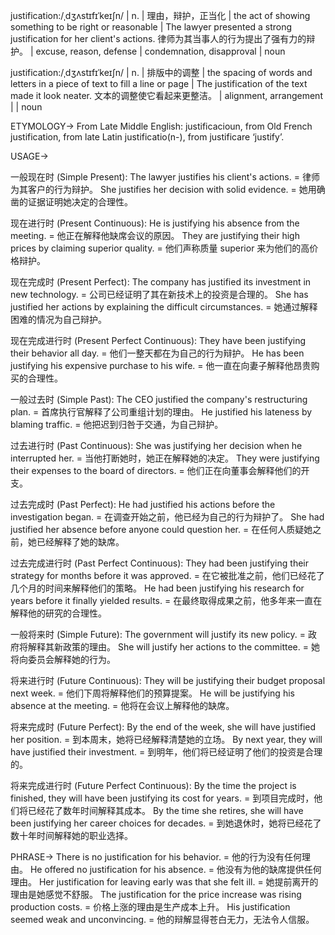justification:/ˌdʒʌstɪfɪˈkeɪʃn/ | n. | 理由，辩护，正当化 | the act of showing something to be right or reasonable |  The lawyer presented a strong justification for her client's actions. 律师为其当事人的行为提出了强有力的辩护。 | excuse, reason, defense | condemnation, disapproval | noun

justification:/ˌdʒʌstɪfɪˈkeɪʃn/ | n. | 排版中的调整 | the spacing of words and letters in a piece of text to fill a line or page | The justification of the text made it look neater. 文本的调整使它看起来更整洁。 | alignment, arrangement |  | noun


ETYMOLOGY->
From Late Middle English:  justificacioun, from Old French justification, from late Latin justificatio(n-), from justificare ‘justify’.

USAGE->

一般现在时 (Simple Present):
The lawyer justifies his client's actions. = 律师为其客户的行为辩护。
She justifies her decision with solid evidence. = 她用确凿的证据证明她决定的合理性。

现在进行时 (Present Continuous):
He is justifying his absence from the meeting. = 他正在解释他缺席会议的原因。
They are justifying their high prices by claiming superior quality. = 他们声称质量 superior 来为他们的高价格辩护。

现在完成时 (Present Perfect):
The company has justified its investment in new technology. = 公司已经证明了其在新技术上的投资是合理的。
She has justified her actions by explaining the difficult circumstances. = 她通过解释困难的情况为自己辩护。

现在完成进行时 (Present Perfect Continuous):
They have been justifying their behavior all day. = 他们一整天都在为自己的行为辩护。
He has been justifying his expensive purchase to his wife. = 他一直在向妻子解释他昂贵购买的合理性。

一般过去时 (Simple Past):
The CEO justified the company's restructuring plan. = 首席执行官解释了公司重组计划的理由。
He justified his lateness by blaming traffic. = 他把迟到归咎于交通，为自己辩护。

过去进行时 (Past Continuous):
She was justifying her decision when he interrupted her. = 当他打断她时，她正在解释她的决定。
They were justifying their expenses to the board of directors. = 他们正在向董事会解释他们的开支。

过去完成时 (Past Perfect):
He had justified his actions before the investigation began. = 在调查开始之前，他已经为自己的行为辩护了。
She had justified her absence before anyone could question her. = 在任何人质疑她之前，她已经解释了她的缺席。

过去完成进行时 (Past Perfect Continuous):
They had been justifying their strategy for months before it was approved. = 在它被批准之前，他们已经花了几个月的时间来解释他们的策略。
He had been justifying his research for years before it finally yielded results. = 在最终取得成果之前，他多年来一直在解释他的研究的合理性。

一般将来时 (Simple Future):
The government will justify its new policy. = 政府将解释其新政策的理由。
She will justify her actions to the committee. = 她将向委员会解释她的行为。

将来进行时 (Future Continuous):
They will be justifying their budget proposal next week. = 他们下周将解释他们的预算提案。
He will be justifying his absence at the meeting. = 他将在会议上解释他的缺席。

将来完成时 (Future Perfect):
By the end of the week, she will have justified her position. = 到本周末，她将已经解释清楚她的立场。
By next year, they will have justified their investment. = 到明年，他们将已经证明了他们的投资是合理的。

将来完成进行时 (Future Perfect Continuous):
By the time the project is finished, they will have been justifying its cost for years. = 到项目完成时，他们将已经花了数年时间解释其成本。
By the time she retires, she will have been justifying her career choices for decades. = 到她退休时，她将已经花了数十年时间解释她的职业选择。


PHRASE->
There is no justification for his behavior. = 他的行为没有任何理由。
He offered no justification for his absence. = 他没有为他的缺席提供任何理由。
Her justification for leaving early was that she felt ill. = 她提前离开的理由是她感觉不舒服。
The justification for the price increase was rising production costs. = 价格上涨的理由是生产成本上升。
His justification seemed weak and unconvincing. = 他的辩解显得苍白无力，无法令人信服。
